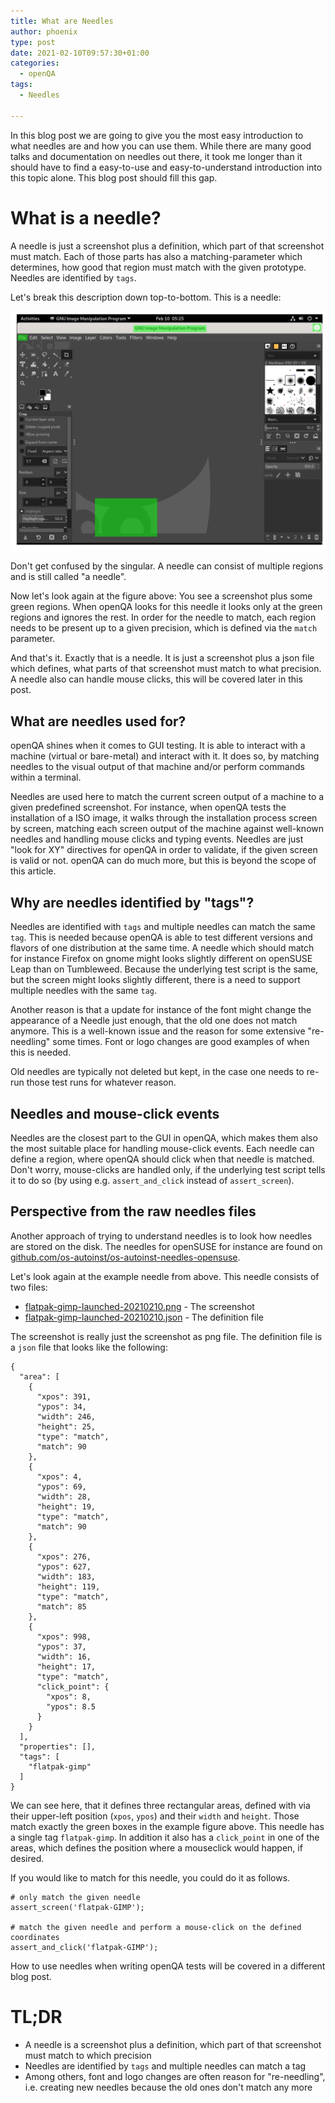 ```yaml
---
title: What are Needles
author: phoenix
type: post
date: 2021-02-10T09:57:30+01:00
categories:
  - openQA
tags:
  - Needles

---
```

In this blog post we are going to give you the most easy introduction to what needles are and how you can use them.
While there are many good talks and documentation on needles out there, it took me longer than it should have to find a easy-to-use
and easy-to-understand introduction into this topic alone.
This blog post should fill this gap.

# What is a needle?

A needle is just a screenshot plus a definition, which part of that screenshot must match. Each of those parts has also a matching-parameter which determines, how good that region must match with the given prototype. Needles are identified by `tags`.

Let's break this description down top-to-bottom. This is a needle:

![Screenshot of GIMP with three Green boxes. One at the Title bar, one at the File menu and one at the GIMP logo in the drawing area](Needle.png)

Don't get confused by the singular. A needle can consist of multiple regions and is still called "a needle".

Now let's look again at the figure above: You see a screenshot plus some green regions. When openQA looks for this needle it looks only at the green regions and ignores the rest. In order for the needle to match, each region needs to be present up to a given precision, which is defined via the `match` parameter.

And that's it. Exactly that is a needle. It is just a screenshot plus a json file which defines, what parts of that screenshot must match to what precision.
A needle also can handle mouse clicks, this will be covered later in this post.

## What are needles used for?

openQA shines when it comes to GUI testing. It is able to interact with a machine (virtual or bare-metal) and interact with it. It does so, by matching needles to the visual output of that machine and/or perform commands within a terminal.

Needles are used here to match the current screen output of a machine to a given predefined screenshot. For instance, when openQA tests the installation of a ISO image, it walks through the installation process screen by screen, matching each screen output of the machine against well-known needles and handling mouse clicks and typing events. Needles are just "look for XY" directives for openQA in order to validate, if the given screen is valid or not.
openQA can do much more, but this is beyond the scope of this article.

## Why are needles identified by "tags"?

Needles are identified with `tags` and multiple needles can match the same `tag`. This is needed because openQA is able to test different versions and flavors of one distribution at the same time.
A needle which should match for instance Firefox on gnome might looks slightly different on openSUSE Leap than on Tumbleweed. Because the underlying test script is the same, but the screen might looks slightly different, there is a need to support multiple needles with the same `tag`.

Another reason is that a update for instance of the font might change the appearance of a Needle just enough, that the old one does not match anymore.
This is a well-known issue and the reason for some extensive "re-needling" some times. Font or logo changes are good examples of when this is needed.

Old needles are typically not deleted but kept, in the case one needs to re-run those test runs for whatever reason.

## Needles and mouse-click events

Needles are the closest part to the GUI in openQA, which makes them also the most suitable place for handling mouse-click events. Each needle can define a region, where openQA should click when that needle is matched. Don't worry, mouse-clicks are handled only, if the underlying test script tells it to do so (by using e.g. `assert_and_click` instead of `assert_screen`).

## Perspective from the raw needles files

Another approach of trying to understand needles is to look how needles are stored on the disk. The needles for openSUSE for instance are found on [github.com/os-autoinst/os-autoinst-needles-opensuse](https://github.com/os-autoinst/os-autoinst-needles-opensuse).

Let's look again at the example needle from above. This needle consists of two files: 

* [flatpak-gimp-launched-20210210.png](flatpak-gimp-launched-20210210.png) - The screenshot
* [flatpak-gimp-launched-20210210.json](flatpak-gimp-launched-20210210.json) - The definition file

The screenshot is really just the screenshot as png file. The definition file is a `json` file that looks like the following:

    {
      "area": [
        {
          "xpos": 391,
          "ypos": 34,
          "width": 246,
          "height": 25,
          "type": "match",
          "match": 90
        },
        {
          "xpos": 4,
          "ypos": 69,
          "width": 28,
          "height": 19,
          "type": "match",
          "match": 90
        },
        {
          "xpos": 276,
          "ypos": 627,
          "width": 183,
          "height": 119,
          "type": "match",
          "match": 85
        },
        {
          "xpos": 998,
          "ypos": 37,
          "width": 16,
          "height": 17,
          "type": "match",
          "click_point": {
            "xpos": 8,
            "ypos": 8.5
          }
        }
      ],
      "properties": [],
      "tags": [
        "flatpak-gimp"
      ]
    }

We can see here, that it defines three rectangular areas, defined with via their upper-left position (`xpos`, `ypos`) and their `width` and `height`. Those match exactly the green boxes in the example figure above. This needle has a single tag `flatpak-gimp`. In addition it also has a `click_point` in one of the areas, which defines the position where a mouseclick would happen, if desired.

If you would like to match for this needle, you could do it as follows.

    # only match the given needle
    assert_screen('flatpak-GIMP');
    
    # match the given needle and perform a mouse-click on the defined coordinates
    assert_and_click('flatpak-GIMP');

How to use needles when writing openQA tests will be covered in a different blog post.

# TL;DR

* A needle is a screenshot plus a definition, which part of that screenshot must match to which precision
* Needles are identified by `tags` and multiple needles can match a tag
* Among others, font and logo changes are often reason for "re-needling", i.e. creating new needles because the old ones don't match any more